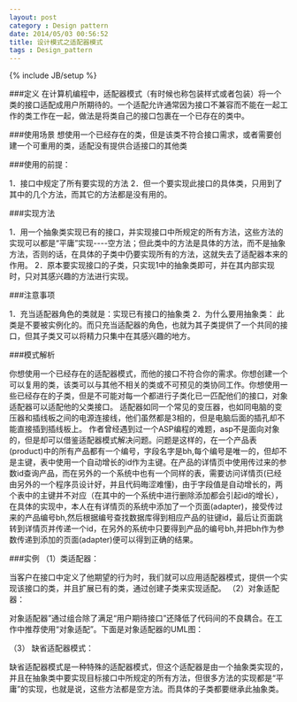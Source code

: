```yaml
---
layout: post
category : Design pattern
date: 2014/05/03 00:56:52 
title: 设计模式之适配器模式
tags : Design_pattern
---
```

{% include JB/setup %}


###定义
在计算机编程中，适配器模式（有时候也称包装样式或者包装）将一个类的接口适配成用户所期待的。一个适配允许通常因为接口不兼容而不能在一起工作的类工作在一起，做法是将类自己的接口包裹在一个已存在的类中。

###使用场景
想使用一个已经存在的类，但是该类不符合接口需求，或者需要创建一个可重用的类，适配没有提供合适接口的其他类

###使用的前提：

1．接口中规定了所有要实现的方法
2．但一个要实现此接口的具体类，只用到了其中的几个方法，而其它的方法都是没有用的。


###实现方法

1．用一个抽象类实现已有的接口，并实现接口中所规定的所有方法，这些方法的实现可以都是“平庸”实现----空方法；但此类中的方法是具体的方法，而不是抽象方法，否则的话，在具体的子类中仍要实现所有的方法，这就失去了适配器本来的作用。
2．原本要实现接口的子类，只实现1中的抽象类即可，并在其内部实现时，只对其感兴趣的方法进行实现。

###注意事项

1．充当适配器角色的类就是：实现已有接口的抽象类
2．为什么要用抽象类：
此类是不要被实例化的。而只充当适配器的角色，也就为其子类提供了一个共同的接口，但其子类又可以将精力只集中在其感兴趣的地方。

###模式解析

你想使用一个已经存在的适配器模式，而他的接口不符合你的需求。你想创建一个可以复用的类，该类可以与其他不相关的类或不可预见的类协同工作。你想使用一些已经存在的子类，但是不可能对每一个都进行子类化已一匹配他们的接口，对象适配器可以适配他的父类接口。 适配器如同一个常见的变压器，也如同电脑的变压器和插线板之间的电源连接线，他们虽然都是3相的，但是电脑后面的插孔却不能直接插到插线板上。 作者曾经遇到过一个ASP编程的难题，asp不是面向对象的，但是却可以借鉴适配器模式解决问题。问题是这样的，在一个产品表(product)中的所有产品都有一个编号，字段名字是bh,每个编号是唯一的，但却不是主键，表中使用一个自动增长的id作为主键。在产品的详情页中使用传过来的参数id查询产品，而在另外的一个系统中也有一个同样的表，需要访问详情页(已经由另外的一个程序员设计好，并且代码晦涩难懂)，由于字段值是自动增长的，两个表中的主键并不对应（在其中的一个系统中进行删除添加都会引起id的增长），在具体的实现中，本人在有详情页的系统中添加了一个页面(adapter)，接受传过来的产品编号bh,然后根据编号查找数据库得到相应产品的驻键id，最后让页面跳转到详情页并传递一个id，在另外的系统中只要得到产品的编号bh,并把bh作为参数传递到添加的页面(adapter)便可以得到正确的结果。

###实例
（1）类适配器：

当客户在接口中定义了他期望的行为时，我们就可以应用适配器模式，提供一个实现该接口的类，并且扩展已有的类，通过创建子类来实现适配。
（2）对象适配器：

对象适配器”通过组合除了满足“用户期待接口”还降低了代码间的不良耦合。在工作中推荐使用“对象适配”。下面是对象适配器的UML图：

（3） 缺省适配器模式：

缺省适配器模式是一种特殊的适配器模式，但这个适配器是由一个抽象类实现的，并且在抽象类中要实现目标接口中所规定的所有方法，但很多方法的实现都是“平庸”的实现，也就是说，这些方法都是空方法。而具体的子类都要继承此抽象类。
